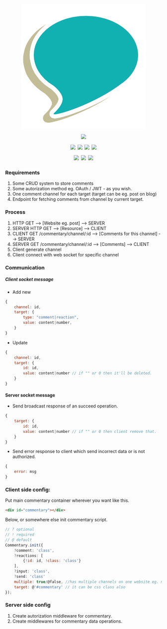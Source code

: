<p align="center">
  <h1 align="center">
    <img src="https://github.com/wojtek2kdev/CommentaryJS/blob/master/commentary.png" alt="commentaryjs" width="400"><br>
    <img src="https://img.shields.io/github/license/wojtek2kdev/CommentaryJS.svg?style=for-the-badge"><br>
    <img src="https://img.shields.io/github/issues/wojtek2kdev/CommentaryJS.svg?style=for-the-badge">
    <img src="https://img.shields.io/github/issues-closed/wojtek2kdev/CommentaryJS.svg?style=for-the-badge">
    <img src="https://img.shields.io/github/issues-pr/wojtek2kdev/CommentaryJS.svg?style=for-the-badge">
    <img src="https://img.shields.io/github/issues-pr-closed/wojtek2kdev/CommentaryJS.svg?style=for-the-badge">
    <br>
    <img src="https://img.shields.io/github/watchers/wojtek2kdev/CommentaryJS.svg?style=for-the-badge">
    <img src="https://img.shields.io/github/stars/wojtek2kdev/CommentaryJS.svg?style=for-the-badge">
    <img src="https://img.shields.io/github/forks/wojtek2kdev/CommentaryJS.svg?style=for-the-badge">
  </h1>
</p>

### Requirements

1. Some CRUD system to store comments
2. Some autorization method eg. OAuth / JWT - as you wish.
4. One comment channel for each target (target can be eg. post on blog)
5. Endpoint for fetching comments from channel by current target.

### Process

1. HTTP GET --> [Website eg. post] --> SERVER
2. SERVER HTTP GET --> [Resource] --> CLIENT
3. CLIENT GET /commentary/channel/:id --> [Comments for this channel] --> SERVER
4. SERVER GET /commentary/channel/:id --> [Comments] --> CLIENT
5. Client generate channel
6. Client connect with web socket for specific channel

### Communication

##### Client socket message

- Add new

```js
{
	channel: id,
	target: {
		type: "comment|reaction",
		value: content|number,
	}
}
```

- Update

```js
{
	channel: id,
	target: {
		id: id,
		value: content|number // if "" or 0 then it'll be deleted.
	}
}
```

#### Server socket message

- Send broadcast response of an succeed operation.

```js
{
	target: {
		id: id,
		value: content|number // if "" or 0 then client remove that.
	}
}
```

- Send error response to client which send incorrect data or is not authorized.

```js
{
	error: msg
}
```

### Client side config:

Put main commentary container wherever you want like this.

```html
<div id="commentary"></div>
```

Below, or somewhere else init commentary script.

```js
// ? optional
// ! required
// @ default
Commentary.init({
	?comment: 'class',
	?reactions: [
		{!id: id, !class: 'class'}
	],
	?input: 'class',
	?send: 'class'
	multiple: true/@false, //has multiple channels on one website eg. many posts
	target: @'#commentary' // it can be css class also
});
```

### Server side config

1. Create autorization middleware for commentary.
2. Create middlewares for commentary data operations. 


